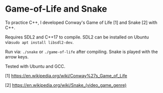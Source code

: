 # Game-of-Life and Snake

To practice C++, I developed Conway's Game of Life [1] and Snake [2] with C++.

Requires SDL2 and C++17 to compile. SDL2 can be installed on Ubuntu via`sudo apt install libsdl2-dev`.

Run via: `./snake` or `./game-of-life` after compiling. Snake is played with the arrow keys.

Tested with Ubuntu and GCC.

[1] https://en.wikipedia.org/wiki/Conway%27s_Game_of_Life

[2] https://en.wikipedia.org/wiki/Snake_(video_game_genre)


